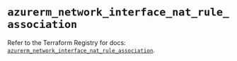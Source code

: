# `azurerm_network_interface_nat_rule_association`

Refer to the Terraform Registry for docs: [`azurerm_network_interface_nat_rule_association`](https://registry.terraform.io/providers/hashicorp/azurerm/4.42.0/docs/resources/network_interface_nat_rule_association).
